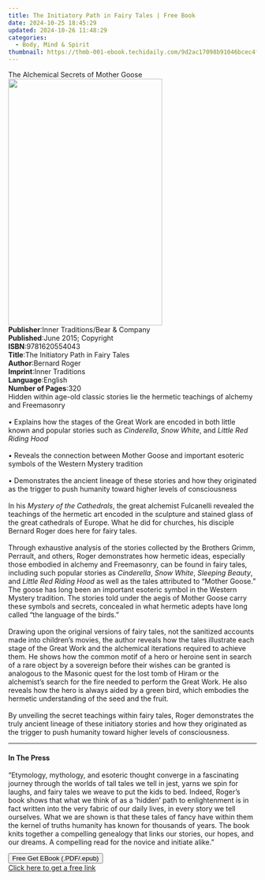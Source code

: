 ```yaml
---
title: The Initiatory Path in Fairy Tales | Free Book
date: 2024-10-25 18:45:29
updated: 2024-10-26 11:48:29
categories:
  - Body, Mind & Spirit
thumbnail: https://thmb-001-ebook.techidaily.com/9d2ac17098b91046bcec4feb7de8c2430feb0183694f038a24a84bca4d88c593.jpg
---
```

<main id="book-container">
  <div class="flex flex-col">
    <div class="book-brief flex-1 py-6 px-4 sm:p-6 md:py-10 md:px-8">
      <!-- brief-->
      <div class="book-brief-main">The Alchemical Secrets of Mother Goose</div>
    </div>
    <div
      class="book-meta-info flex-1 grid gap-4 col-start-1 col-end-3 row-start-1 sm:mb-6 sm:grid-cols-4 lg:gap-6 lg:col-start-2 lg:row-end-6 lg:row-span-6 lg:mb-0"
    >
      <div
        class="book-meta-info-left place-content-center mt-4 p-4 text-sm leading-6 col-start-2 col-span-2 dark:text-slate-400"
      >
        <img
          class="w-full h-500 object-cover rounded-lg sm:h-255 sm:col-span-2 lg:col-span-full"
          src="https://img-001-ebook.techidaily.com/74ee627d38a2ff4cf88022ed939b8b10d0b4817fe08cb43f283bd8d32db1f15c.jpg"
          alt=""
          width="312"
          height="500"
        />
      </div>
      <div
        class="book-meta-info-right mt-2 col-start-1 row-start-2 col-span-3 self-center"
      >
        <!-- meta data  -->
        <div class="flex flex-col px-4 md:px-8">
          <div class="flex-1">
            <strong>Publisher</strong>:<span class="px-2"
              >Inner Traditions/Bear &amp; Company</span
            >
          </div>
          <div class="flex-1">
            <strong>Published</strong>:<span class="px-2"
              >June 2015; Copyright</span
            >
          </div>
          <div class="flex-1">
            <strong>ISBN</strong>:<span class="px-2">9781620554043</span>
          </div>
          <div class="flex-1">
            <strong>Title</strong>:<span class="px-2"
              >The Initiatory Path in Fairy Tales</span
            >
          </div>
          <div class="flex-1">
            <strong>Author</strong>:<span class="px-2">Bernard Roger</span>
          </div>
          <div class="flex-1">
            <strong>Imprint</strong>:<span class="px-2">Inner Traditions</span>
          </div>
          <div class="flex-1">
            <strong>Language</strong>:<span class="px-2">English</span>
          </div>
          <div class="flex-1">
            <strong>Number of Pages</strong>:<span class="px-2">320</span>
          </div>
        </div>
      </div>
    </div>
    <div class="book-description flex-1 py-6 px-4 sm:p-6 md:py-10 md:px-8">
      <div class="book-description-main">
        <div accordion-content="" id="description">
          Hidden within age-old classic stories lie the hermetic teachings of
          alchemy and Freemasonry <br />
          <br />• Explains how the stages of the Great Work are encoded in both
          little known and popular stories such as <i>Cinderella</i>,
          <i>Snow White</i>, and<i> Little Red Riding Hood </i> <br />
          <br />• Reveals the connection between Mother Goose and important
          esoteric symbols of the Western Mystery tradition <br />
          <br />• Demonstrates the ancient lineage of these stories and how they
          originated as the trigger to push humanity toward higher levels of
          consciousness <br />
          <br />In his <i>Mystery of the Cathedrals</i>, the great alchemist
          Fulcanelli revealed the teachings of the hermetic art encoded in the
          sculpture and stained glass of the great cathedrals of Europe. What he
          did for churches, his disciple Bernard Roger does here for fairy
          tales. <br />
          <br />Through exhaustive analysis of the stories collected by the
          Brothers Grimm, Perrault, and others, Roger demonstrates how hermetic
          ideas, especially those embodied in alchemy and Freemasonry, can be
          found in fairy tales, including such popular stories as
          <i>Cinderella</i>, <i>Snow White</i>, <i>Sleeping Beauty</i>, and
          <i>Little Red Riding Hood</i> as well as the tales attributed to
          “Mother Goose.” The goose has long been an important esoteric symbol
          in the Western Mystery tradition. The stories told under the aegis of
          Mother Goose carry these symbols and secrets, concealed in what
          hermetic adepts have long called “the language of the birds.” <br />
          <br />Drawing upon the original versions of fairy tales, not the
          sanitized accounts made into children’s movies, the author reveals how
          the tales illustrate each stage of the Great Work and the alchemical
          iterations required to achieve them. He shows how the common motif of
          a hero or heroine sent in search of a rare object by a sovereign
          before their wishes can be granted is analogous to the Masonic quest
          for the lost tomb of Hiram or the alchemist’s search for the fire
          needed to perform the Great Work. He also reveals how the hero is
          always aided by a green bird, which embodies the hermetic
          understanding of the seed and the fruit. <br />
          <br />By unveiling the secret teachings within fairy tales, Roger
          demonstrates the truly ancient lineage of these initiatory stories and
          how they originated as the trigger to push humanity toward higher
          levels of consciousness.
        </div>
        <div class="accordion-fader"></div>
      </div>
    </div>
    <div class="book-excerpts flex-1 py-6 px-4 sm:p-6 md:py-10 md:px-8">
      <!-- excerpts-->
      <div class="book-excerpts-main">
        <hr />
        <h4 class="placeholder placeholder-heading">
          <span>In The Press</span>
        </h4>
        <p>
          “Etymology, mythology, and esoteric thought converge in a fascinating
          journey through the worlds of tall tales we tell in jest, yarns we
          spin for laughs, and fairy tales we weave to put the kids to bed.
          Indeed, Roger’s book shows that what we think of as a ‘hidden’ path to
          enlightenment is in fact written into the very fabric of our daily
          lives, in every story we tell ourselves. What we are shown is that
          these tales of fancy have within them the kernel of truths humanity
          has known for thousands of years. The book knits together a compelling
          genealogy that links our stories, our hopes, and our dreams. A
          compelling read for the novice and initiate alike.”
        </p>
      </div>
    </div>
    <div
      class="book-about-author flex-1 py-6 px-4 sm:p-6 md:py-10 md:px-8"
    ></div>
    <div class="book-free-get flex-1 py-6 px-4 sm:p-6 md:py-10 md:px-8">
      <button
        id="btn-free-get"
        class="bg-blue-500 hover:bg-blue-700 text-white font-bold py-2 px-4 rounded"
      >
        Free Get EBook (.PDF/.epub)
      </button>
      <div id="countdown-display" class="px-2 text-lg mt-2"></div>
      <a
        id="free-link"
        class="hidden bg-blue-500 hover:bg-blue-700 text-white font-bold py-2 px-4 rounded"
        href="https://www.ebooks.com/en-us/book/95782191/the-initiatory-path-in-fairy-tales/bernard-roger/"
        target="_blank"
        >Click here to get a free link</a
      >
    </div>
    <script>
      let countdownTime = 0;
      let countdownInterval = null;
      document
        .getElementById('btn-free-get')
        .addEventListener('click', startCountdown);
      function startCountdown() {
        countdownTime = new Date().getTime() + 60000 * 3;
        countdownInterval = setInterval(updateCountdown, 1000);
        document.getElementById('btn-free-get').disabled = true;
        document
          .getElementById('btn-free-get')
          .classList.add('bg-gray-500', 'cursor-not-allowed');
      }
      function updateCountdown() {
        let currentTime = new Date().getTime();
        let timeLeft = countdownTime - currentTime;
        let secondsLeft = Math.floor(timeLeft / 1000);
        document.getElementById('countdown-display').innerHTML =
          `Remaining time: ${secondsLeft} seconds.`;
        if (secondsLeft <= 0) {
          clearInterval(countdownInterval);
          document.getElementById('btn-free-get').classList.add('hidden');
          document.getElementById('free-link').classList.remove('hidden');
          document.getElementById('countdown-display').innerHTML = '';
        }
      }
    </script>
  </div>
</main>
